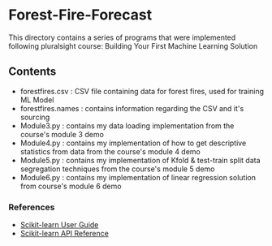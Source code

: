 # Forest-Fire-Forecast
This directory contains a series of programs that were implemented following pluralsight course: Building Your First 
Machine Learning Solution
## Contents
* forestfires.csv : CSV file containing data for forest fires, used for training ML Model
* forestfires.names : contains information regarding the CSV and it's sourcing
* Module3.py : contains my data loading implementation from the course's module 3 demo
* Module4.py : contains my implementation of how to get descriptive statistics from data from the course's module 4 demo
* Module5.py : contains my implementation of Kfold & test-train split data segregation techniques from the course's module 
5 demo
* Module6.py : contains my implementation of linear regression solution from course's module 6 demo

### References
* [Scikit-learn User Guide](https://scikit-learn.org/stable/user_guide.html)
* [Scikit-learn API Reference](https://scikit-learn.org/stable/modules/classes.html)
